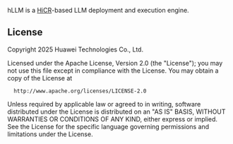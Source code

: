 hLLM is a [HiCR](https://github.com/Algebraic-Programming/HiCR)-based LLM deployment and execution engine.

## License

Copyright 2025 Huawei Technologies Co., Ltd.

  Licensed under the Apache License, Version 2.0 (the "License");
  you may not use this file except in compliance with the License.
  You may obtain a copy of the License at

      http://www.apache.org/licenses/LICENSE-2.0

  Unless required by applicable law or agreed to in writing, software
  distributed under the License is distributed on an "AS IS" BASIS,
  WITHOUT WARRANTIES OR CONDITIONS OF ANY KIND, either express or implied.
  See the License for the specific language governing permissions and
  limitations under the License.

